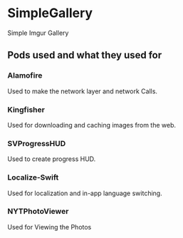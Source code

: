 # SimpleGallery
Simple Imgur Gallery

## Pods used and what they used for

### Alamofire

Used to make the network layer and network Calls.

### Kingfisher

Used for downloading and caching images from the web.

### SVProgressHUD

Used to create progress HUD.

### Localize-Swift

Used for localization and in-app language switching.

### NYTPhotoViewer

Used for Viewing the Photos
